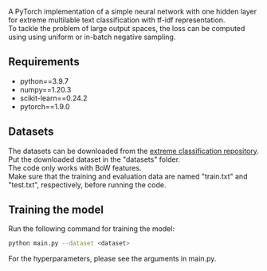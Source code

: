 
A PyTorch implementation of a simple neural network with one hidden layer for extreme multilable text classification with tf-idf representation.  
To tackle the problem of large output spaces, the loss can be computed using using uniform or in-batch negative sampling.

## Requirements

* python==3.9.7
* numpy==1.20.3
* scikit-learn==0.24.2
* pytorch==1.9.0

## Datasets

The datasets can be downloaded from the [extreme classification repository](http://manikvarma.org/downloads/XC/XMLRepository.html). Put the downloaded dataset in the "datasets" folder.   
The code only works with BoW features.  
Make sure that the training and evaluation data are named "train.txt" and "test.txt", respectively, before running the code.

## Training the model

Run the following command for training the model:
```bash
python main.py --dataset <dataset>
```

For the hyperparameters, please see the arguments in main.py.
